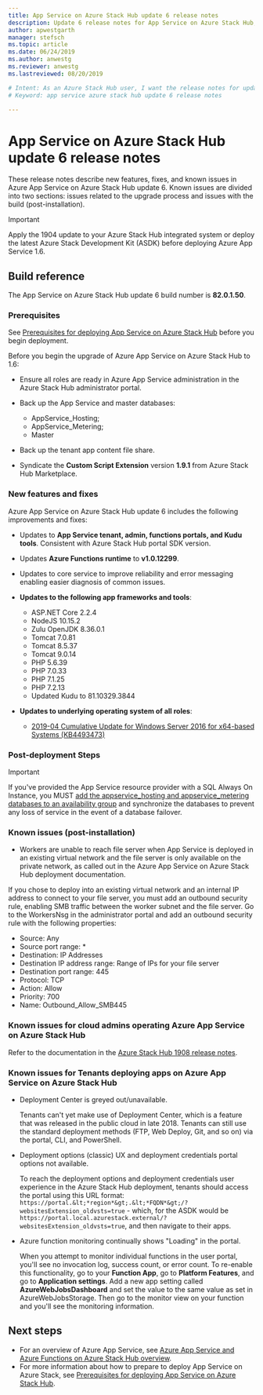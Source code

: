 ```yaml
---
title: App Service on Azure Stack Hub update 6 release notes 
description: Update 6 release notes for App Service on Azure Stack Hub, including new features, fixes, and known issues.
author: apwestgarth
manager: stefsch
ms.topic: article
ms.date: 06/24/2019
ms.author: anwestg
ms.reviewer: anwestg
ms.lastreviewed: 08/20/2019

# Intent: As an Azure Stack Hub user, I want the release notes for update 6 of App Service on Azure Stack Hub so I can know the new features, fixes, and known issues.
# Keyword: app service azure stack hub update 6 release notes

---
```


# App Service on Azure Stack Hub update 6 release notes

These release notes describe new features, fixes, and known issues in Azure App Service on Azure Stack Hub update 6. Known issues are divided into two sections: issues related to the upgrade process and issues with the build (post-installation).

> [!IMPORTANT]
> Apply the 1904 update to your Azure Stack Hub integrated system or deploy the latest Azure Stack Development Kit (ASDK) before deploying Azure App Service 1.6.

## Build reference

The App Service on Azure Stack Hub update 6 build number is **82.0.1.50**.

### Prerequisites

See [Prerequisites for deploying App Service on Azure Stack Hub](azure-stack-app-service-before-you-get-started.md) before you begin deployment.

Before you begin the upgrade of Azure App Service on Azure Stack Hub to 1.6:

- Ensure all roles are ready in Azure App Service administration in the Azure Stack Hub administrator portal.

- Back up the App Service and master databases:
  - AppService_Hosting;
  - AppService_Metering;
  - Master

- Back up the tenant app content file share.

- Syndicate the **Custom Script Extension** version **1.9.1** from Azure Stack Hub Marketplace.

### New features and fixes

Azure App Service on Azure Stack Hub update 6 includes the following improvements and fixes:

- Updates to **App Service tenant, admin, functions portals, and Kudu tools**. Consistent with Azure Stack Hub portal SDK version.

- Updates **Azure Functions runtime** to **v1.0.12299**.

- Updates to core service to improve reliability and error messaging enabling easier diagnosis of common issues.

- **Updates to the following app frameworks and tools**:

  - ASP.NET Core 2.2.4
  - NodeJS 10.15.2
  - Zulu OpenJDK 8.36.0.1
  - Tomcat 7.0.81
  - Tomcat 8.5.37
  - Tomcat 9.0.14
  - PHP 5.6.39
  - PHP 7.0.33
  - PHP 7.1.25
  - PHP 7.2.13
  - Updated Kudu to 81.10329.3844

- **Updates to underlying operating system of all roles**:
  - [2019-04 Cumulative Update for Windows Server 2016 for x64-based Systems (KB4493473)](https://support.microsoft.com/help/4493473/windows-10-update-kb4493473)

### Post-deployment Steps

> [!IMPORTANT]
> If you've provided the App Service resource provider with a SQL Always On Instance, you MUST [add the appservice_hosting and appservice_metering databases to an availability group](https://docs.microsoft.com/sql/database-engine/availability-groups/windows/availability-group-add-a-database) and synchronize the databases to prevent any loss of service in the event of a database failover.

### Known issues (post-installation)

- Workers are unable to reach file server when App Service is deployed in an existing virtual network and the file server is only available on the private network,  as called out in the Azure App Service on Azure Stack Hub deployment documentation.

If you chose to deploy into an existing virtual network and an internal IP address to connect to your file server, you must add an outbound security rule, enabling SMB traffic between the worker subnet and the file server. Go to the WorkersNsg in the administrator portal and add an outbound security rule with the following properties:

* Source: Any
* Source port range: *
* Destination: IP Addresses
* Destination IP address range: Range of IPs for your file server
* Destination port range: 445
* Protocol: TCP
* Action: Allow
* Priority: 700
* Name: Outbound_Allow_SMB445

### Known issues for cloud admins operating Azure App Service on Azure Stack Hub

Refer to the documentation in the [Azure Stack Hub 1908 release notes](/azure-stack/operator/release-notes?view=azs-1908).

### Known issues for Tenants deploying apps on Azure App Service on Azure Stack Hub

- Deployment Center is greyed out/unavailable.

    Tenants can't yet make use of Deployment Center, which is a feature that was released in the public cloud in late 2018. Tenants can still use the standard deployment methods (FTP, Web Deploy, Git, and so on) via the portal, CLI, and PowerShell.

- Deployment options (classic) UX and deployment credentials portal options not available.

    To reach the deployment options and deployment credentials user experience in the Azure Stack Hub deployment, tenants should access the portal using this URL format: `https://portal.&lt;*region*&gt;.&lt;*FQDN*&gt;/?websitesExtension_oldvsts=true` - which, for the ASDK would be `https://portal.local.azurestack.external/?websitesExtension_oldvsts=true`, and then navigate to their apps.

- Azure function monitoring continually shows "Loading" in the portal.

    When you attempt to monitor individual functions in the user portal, you'll see no invocation log, success count, or error count. To re-enable this functionality, go to your **Function App**, go to **Platform Features**, and go to **Application settings**.  Add a new app setting called **AzureWebJobsDashboard** and set the value to the same value as set in AzureWebJobsStorage. Then go to the monitor view on your function and you'll see the monitoring information.

## Next steps

- For an overview of Azure App Service, see [Azure App Service and Azure Functions on Azure Stack Hub overview](azure-stack-app-service-overview.md).
- For more information about how to prepare to deploy App Service on Azure Stack, see [Prerequisites for deploying App Service on Azure Stack Hub](azure-stack-app-service-before-you-get-started.md).